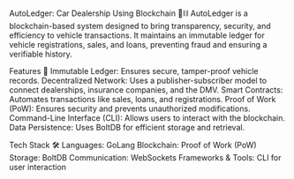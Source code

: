 AutoLedger: Car Dealership Using Blockchain 🚗⛓️
AutoLedger is a blockchain-based system designed to bring transparency, security, and efficiency to vehicle transactions. It maintains an immutable ledger for vehicle registrations, sales, and loans, preventing fraud and ensuring a verifiable history.

Features 🌟
Immutable Ledger: Ensures secure, tamper-proof vehicle records.
Decentralized Network: Uses a publisher-subscriber model to connect dealerships, insurance companies, and the DMV.
Smart Contracts: Automates transactions like sales, loans, and registrations.
Proof of Work (PoW): Ensures security and prevents unauthorized modifications.
Command-Line Interface (CLI): Allows users to interact with the blockchain.
Data Persistence: Uses BoltDB for efficient storage and retrieval.

Tech Stack 🛠️
Languages: GoLang
Blockchain: Proof of Work (PoW)
Storage: BoltDB
Communication: WebSockets
Frameworks & Tools: CLI for user interaction
